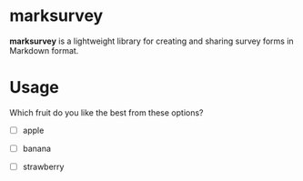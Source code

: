 # marksurvey

**marksurvey** is a lightweight library for creating and sharing survey forms in Markdown format. 

# Usage

Which fruit do you like the best from these options?

- [ ] apple
- [ ] banana
- [ ] strawberry


```

```
